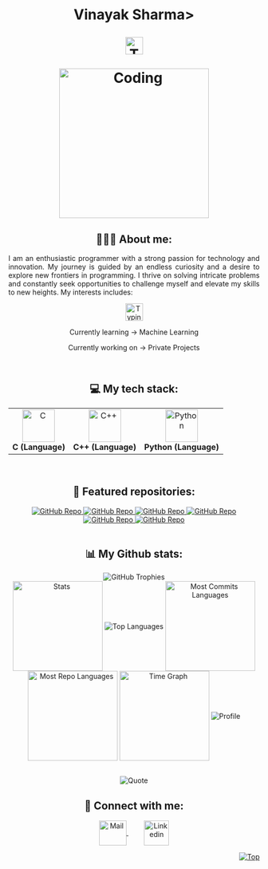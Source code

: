 <h1 align="center">Vinayak Sharma>
<p align="center">
   <img src="https://readme-typing-svg.demolab.com?font=Roboto+Slab&color=%237E3ACE&size=30&center=true&vCenter=true&width=450&duration=1500&pause=1000&lines=Software+Engineer;Data+Science +Enthusiast;AI/ML+Enthusiast" width="auto" height="35" alt="Typing"/>
</p>
<p align="center">
  <img src="https://res.cloudinary.com/dry07iyvo/image/upload/v1735366890/coding_utrxxa.gif" width="300" height="auto" alt="Coding"/>
</p>
<h2 align="center">👨🏻‍💻 About me:</h2>
<p align="justify">I am an enthusiastic programmer with a strong passion for technology and innovation. My journey is guided by an endless curiosity and a desire to explore new frontiers in programming. I thrive on solving intricate problems and constantly seek opportunities to challenge myself and elevate my skills to new heights. My interests includes:</p>
<p align="center">
   <img src="https://readme-typing-svg.demolab.com?font=Roboto+Slab&color=%237E3ACE&size=30&center=true&vCenter=true&width=450&duration=1500&pause=1000&lines=Artificial+Intelligence;Machine+Learning;Data+Science" width="auto" height="35" alt="Typing"/>
</p>
<p align="center">Currently learning -> Machine Learning</p>
<p align="center">Currently working on -> Private Projects</p>
<br>
<h2 align="center">💻 My tech stack:</h2>
<table align="center">
<tr>
   <td align="center"><img src="https://cdn.worldvectorlogo.com/logos/c-1.svg" width="65" height="65" alt="C"/><br><b>C (Language)</b></td>
   <td align="center"><img src="https://cdn.worldvectorlogo.com/logos/c.svg" width="65" height="65" alt="C++"/><br><b>C++ (Language)</b></td>
   <td align="center"><img src="https://cdn.worldvectorlogo.com/logos/python-5.svg" width="65" height="65" alt="Python"/><br><b>Python (Language)</b></td>
</tr>
</table>
<br>
<h2 align="center">📕 Featured repositories:</h2>
<div align="center">
<a href="https://github.com/Vinayak-Sharma12/ThaparGPT">
    <img src="https://github-readme-stats.vercel.app/api/pin/?username=Vinayak-Sharma12&repo=ThaparGPT&theme=transparent" alt="GitHub Repo">
</a>

<a href="https://github.com/Vinayak-Sharma12/AgriCare-Plant-Disease-Detection-and-Prevention">
    <img src="https://github-readme-stats.vercel.app/api/pin/?username=Vinayak-Sharma12&repo=AgriCare-Plant-Disease-Detection-and-Prevention&theme=transparent" alt="GitHub Repo">
</a>
<a href="https://github.com/Vinayak-Sharma12/Toxic-Comment-Classifier">
    <img src="https://github-readme-stats.vercel.app/api/pin/?username=Vinayak-Sharma12&repo=Toxic-Comment-Classifier&theme=transparent" alt="GitHub Repo">
</a>
<a href="https://github.com/Vinayak-Sharma12/Resume-Screening-App">
    <img src="https://github-readme-stats.vercel.app/api/pin/?username=Vinayak-Sharma12&repo=Resume-Screening-App&theme=transparent" alt="GitHub Repo">
</a>
<a href="https://github.com/Vinayak-Sharma12/BRAIN-TUMOR-DETECTION">
    <img src="https://github-readme-stats.vercel.app/api/pin/?username=Vinayak-Sharma12&repo=BRAIN-TUMOR-DETECTION&theme=transparent" alt="GitHub Repo">
</a>
<a href="https://github.com/Vinayak-Sharma12/Data-Science">
    <img src="https://github-readme-stats.vercel.app/api/pin/?username=Vinayak-Sharma12&repo=Data-Science&theme=transparent" alt="GitHub Repo">
</a>

</div>
<br>
<h2 align="center">📊 My Github stats:</h2>
<div align="center">
  <img src="https://github-profile-trophy.vercel.app/?username=Vinayak-Sharma12" alt="GitHub Trophies"/>
</div>
<div align="center">
  <img align="center" src="http://github-profile-summary-cards.vercel.app/api/cards/stats?username=Vinayak-Sharma12&theme=transparent" height="180em" alt="Stats"/>
  <img align="center" src="https://github-readme-stats.vercel.app/api/top-langs?username=Vinayak-Sharma12&hide_border=true&no-bg=true&no-frame=true&layout=compact&theme=transparent&langs_count=8&hide=jupyter%20notebook,css" alt="Top Languages"/>
  <img align="center" src="http://github-profile-summary-cards.vercel.app/api/cards/most-commit-language?username=Vinayak-Sharma12&theme=transparent&exclude=html,CSS,Jupyter%20Notebook" height="180em" alt="Most Commits Languages"/>
  <img align="center" src="http://github-profile-summary-cards.vercel.app/api/cards/repos-per-language?username=Vinayak-Sharma12&theme=transparent&exclude=html,CSS,Jupyter%20Notebook" height="180em" alt="Most Repo Languages"/>
  <img align="center" src="http://github-profile-summary-cards.vercel.app/api/cards/productive-time?username=Vinayak-Sharma12&theme=transparent&utcOffset=5.30" height="180em" alt="Time Graph"/>
  <img align="center" src="https://github-profile-summary-cards.vercel.app/api/cards/profile-details?username=Vinayak-Sharma12&theme=transparent" alt='Profile'/>
</div>
<br>
<p align="center">
  <img src="https://quotes-github-readme.vercel.app/api?type=horizontal&theme=transparent" alt="Quote"/>
</p>
<h2 align="center">🔗 Connect with me:</h2>
<p align="center">
  <a href="mailto:your-email@example.com">
    <img align="center" src="https://cdn.worldvectorlogo.com/logos/official-gmail-icon-2020-.svg" width="55" height="50" alt="Mail" />
  </a>
  &nbsp;&nbsp;&nbsp;
  &nbsp;&nbsp;&nbsp;
  <a href="https://linkedin.com/in/your-linkedin-profile">
    <img align="center" src="https://cdn.worldvectorlogo.com/logos/linkedin-icon-3.svg" width="50" height="50" alt="Linkedin"/>
  </a>
</p>
<p align="right"><a href="#"><img src="https://img.shields.io/static/v1?label&message=Navigate+to+Top&color=0b6ab3&style=flat&logo" alt="Top" /></a></p>
